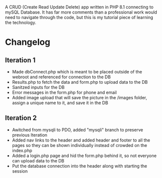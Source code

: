 A CRUD (Create Read Update Delete) app written in PHP 8.1 connecting to mySQL Database.
It has far more comments than a professional work would need to navigate through the code, but this is my tutorial piece of learning the technology.

# Changelog
## Iteration 1
- Made dbConnect.php which is meant to be placed outside of the webroot and referenced for connection to the DB
- Results.php to fetch the data and form.php to upload data to the DB
- Sanitzed inputs for the DB
- Error messages in the form.php for phone and email
- Added image upload that will save the picture in the /images folder, assign a unique name to it, and save it in the DB

## Iteration 2
- Awitched from mysqli to PDO, added "mysqli" branch to preserve previous Iteration
- Added nav links to the header and added header and footer to all the pages so they can be shown individually instead of crowded on the index.php
- Added a login.php page and hid the form.php behind it, so not everyone can upload data to the DB
- Put the database connection into the header along with starting the session
